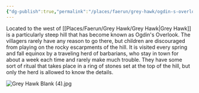 ```yaml
---
{"dg-publish":true,"permalink":"/places/faerun/grey-hawk/ogdin-s-overlook/","tags":["Faerun","GreyHawk","Location"]}
---
```


Located to the west of [[Places/Faerun/Grey Hawk/Grey Hawk\|Grey Hawk]] is a particularly steep hill that has become known as Ogdin's Overlook.  The villagers rarely have any reason to go there, but children are discouraged from playing on the rocky escarpments of the hill.  It is visited every spring and fall equinox by a traveling herd of barbarians, who stay in town for about a week each time and rarely make much trouble.  They have some sort of ritual that takes place in a ring of stones set at the top of the hill, but only the herd is allowed to know the details.  

![Grey Hawk Blank (4).jpg](/img/user/Z_Attachments/Grey%20Hawk%20Blank%20(4).jpg)
